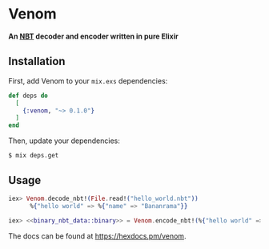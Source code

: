 # Venom

**An [NBT](https://wiki.vg/NBT) decoder and encoder written in pure Elixir**

## Installation

First, add Venom to your `mix.exs` dependencies:

```elixir
def deps do
  [
    {:venom, "~> 0.1.0"}
  ]
end
```

Then, update your dependencies:

```
$ mix deps.get
```

## Usage

```elixir
iex> Venom.decode_nbt!(File.read!("hello_world.nbt"))
      %{"hello world" => %{"name" => "Bananrama"}}

iex> <<binary_nbt_data::binary>> = Venom.encode_nbt!(%{"hello world" => %{"name" => "Bananrama"}})
```

The docs can be found at <https://hexdocs.pm/venom>.

